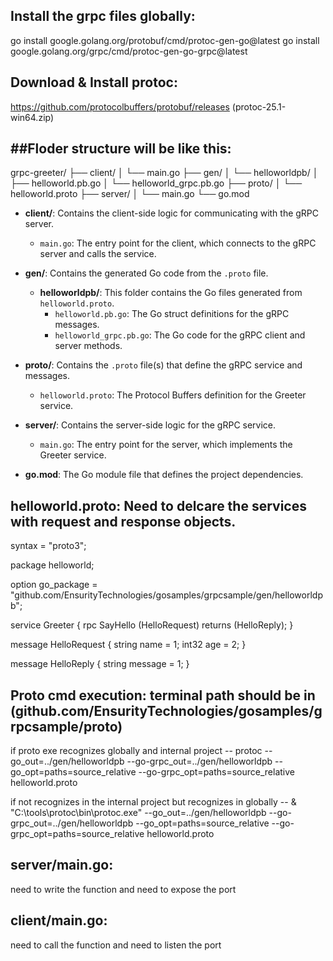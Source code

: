 Install the grpc files globally:
--------------------------------
go install google.golang.org/protobuf/cmd/protoc-gen-go@latest
go install google.golang.org/grpc/cmd/protoc-gen-go-grpc@latest

Download & Install protoc:
--------------------------
https://github.com/protocolbuffers/protobuf/releases
(protoc-25.1-win64.zip)

##Floder structure will be like this:
-----------------------------------

grpc-greeter/
├── client/
│ └── main.go
├── gen/
│ └── helloworldpb/
│ ├── helloworld.pb.go
│ └── helloworld_grpc.pb.go
├── proto/
│ └── helloworld.proto
├── server/
│ └── main.go
└── go.mod

- **client/**: Contains the client-side logic for communicating with the gRPC server.
  - `main.go`: The entry point for the client, which connects to the gRPC server and calls the service.
  
- **gen/**: Contains the generated Go code from the `.proto` file.
  - **helloworldpb/**: This folder contains the Go files generated from `helloworld.proto`.
    - `helloworld.pb.go`: The Go struct definitions for the gRPC messages.
    - `helloworld_grpc.pb.go`: The Go code for the gRPC client and server methods.

- **proto/**: Contains the `.proto` file(s) that define the gRPC service and messages.
  - `helloworld.proto`: The Protocol Buffers definition for the Greeter service.

- **server/**: Contains the server-side logic for the gRPC service.
  - `main.go`: The entry point for the server, which implements the Greeter service.

- **go.mod**: The Go module file that defines the project dependencies.
  
helloworld.proto: Need to delcare the services with request and response objects.
-----------------
syntax = "proto3";

package helloworld;

option go_package = "github.com/EnsurityTechnologies/gosamples/grpcsample/gen/helloworldpb";


service Greeter {
    rpc SayHello (HelloRequest) returns (HelloReply);
}

message HelloRequest {
    string name = 1;
    int32 age = 2;
}

message HelloReply {
    string message = 1;
}

Proto cmd execution:  terminal path should be in (github.com/EnsurityTechnologies/gosamples/grpcsample/proto)
--------------------
if proto exe recognizes globally and internal project --
protoc --go_out=../gen/helloworldpb --go-grpc_out=../gen/helloworldpb --go_opt=paths=source_relative --go-grpc_opt=paths=source_relative helloworld.proto

if not recognizes in the internal project but recognizes in globally --
& "C:\tools\protoc\bin\protoc.exe" --go_out=../gen/helloworldpb --go-grpc_out=../gen/helloworldpb --go_opt=paths=source_relative --go-grpc_opt=paths=source_relative helloworld.proto

server/main.go:
---------------
need to write the function and need to expose the port


client/main.go:
---------------
need to call the function and need to listen the port

